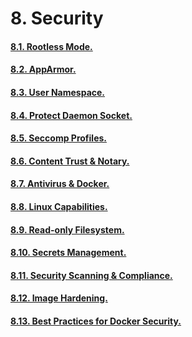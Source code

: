 # 8. Security

#### [8.1. Rootless Mode.](https://github.com/Phungvanquang/Website/blob/main/Docker/Security/8.1.%20Rootless%20Mode.md)
#### [8.2. AppArmor.](https://github.com/Phungvanquang/Website/blob/main/Docker/Security/8.2.%20AppArmor.md)
#### [8.3. User Namespace.](https://github.com/Phungvanquang/Website/blob/main/Docker/Security/8.3.%20User%20Namespace.md)
#### [8.4. Protect Daemon Socket.](https://github.com/Phungvanquang/Website/blob/main/Docker/Security/8.4.%20Protect%20Daemon%20Socket.md)
#### [8.5. Seccomp Profiles.](https://github.com/Phungvanquang/Website/blob/main/Docker/Security/8.5.%20Seccomp%20Profiles.md)
#### [8.6. Content Trust & Notary.](https://github.com/Phungvanquang/Website/blob/main/Docker/Security/8.6.%20Content%20Trust%20%26%20Notary.md)
#### [8.7. Antivirus & Docker.](https://github.com/Phungvanquang/Website/blob/main/Docker/Security/8.7.%20Antivirus%20%26%20Docker.md)
#### [8.8. Linux Capabilities.](https://github.com/Phungvanquang/Website/blob/main/Docker/Security/8.8.%20Linux%20Capabilities.md)
#### [8.9. Read-only Filesystem.](https://github.com/Phungvanquang/Website/blob/main/Docker/Security/8.9.%20Read-only%20Filesystem.md)
#### [8.10. Secrets Management.](https://github.com/Phungvanquang/Website/blob/main/Docker/Security/8.10.%20Secrets%20Management.md)
#### [8.11. Security Scanning & Compliance.]()
#### [8.12. Image Hardening.]()
#### [8.13. Best Practices for Docker Security.]()
